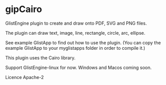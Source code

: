 # gipCairo
GlistEngine plugin to create and draw onto PDF, SVG and PNG files.

The plugin can draw text, image, line, rectangle, circle, arc, ellipse.

See example GlistApp to find out how to use the plugin.
(You can copy the example GlistApp to your myglistapps folder in order to compile it.)

This plugin uses the Cairo library.

Support GlistEngine-linux for now. Windows and Macos coming soon.

Licence Apache-2

